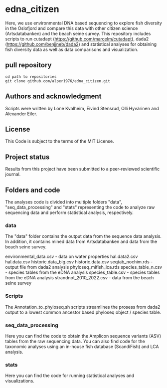 # edna_citizen

Here, we use environmental DNA based sequencing to explore fish diversity in the Oslofjord and compare this data with other citizen science (Artsdatabanken) and the beach seine survey. This repository includes scripts to run cutadapt (https://github.com/marcelm/cutadapt), dada2 (https://github.com/benjjneb/dada2) and statistical analyses for obtaining fish diversity data as well as data comparisons and visualization.

## pull repository

```
cd path to repositories
git clone github.com/alper1976/edna_citizen.git
```

## Authors and acknowledgment
Scripts were written by Lone Kvalheim, Eivind Stensrud, Olli Hyvärinen and Alexander Eiler.

## License
This Code is subject to the terms of the MIT License. 

## Project status
Results from this project have been submitted to a peer-reviewed scientific journal.

## Folders and code
The analyses code is divided into multiple folders "data", "seq_data_processing" and "stats" representing the code to analyze raw sequencing data and perform statistical analysis, respectively.

### data
The "data" folder contains the output data from the sequence data analysis. In addition, it contains mined data from Artsdatabanken and data from the beach seine survey.

environmental_data.csv - data on water properties
hal.data2.csv
hal.data.csv
historic.data_big.csv
historic.data.csv
seqtab_nochim.rds - output file from dada2 analysis
phyloseq_mifish_lca.rds
species_table_n.csv - species tables from the eDNA analysis
species_table.csv - species tables from the eDNA analysis
strandnot_2010_2022.csv - data from the beach seine survey

### Scripts
The Annotation_to_phyloseq.sh scripts streamlines the prosess from dada2 output to a lowest common ancestor based phyloseq object / species table.

### seq_data_processing
Here you can find the code to obtain the Amplicon sequence variants (ASV) tables from the raw sequencing data. You can also find code for the taxonomic analyses using an in-house fish database (ScandiFish) and LCA analysis.

### stats
Here you can find the code for running statistical analyses and visualizations.
